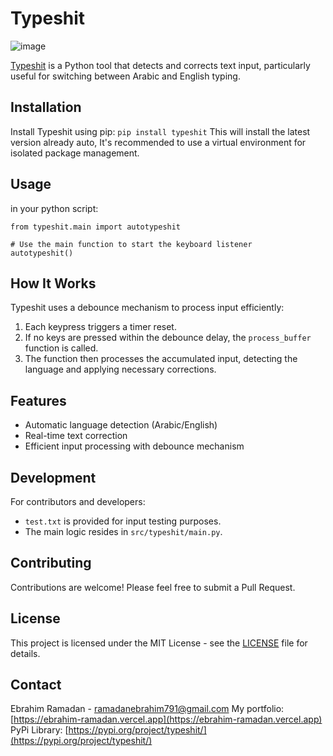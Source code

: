 # Typeshit

![image](https://typeshit-tool.vercel.app/og.png)

[Typeshit](https://typeshit-tool.vercel.app) is a Python tool that detects and corrects text input, particularly useful for switching between Arabic and English typing.

## Installation

Install Typeshit using pip:
`pip install typeshit`
This will install the latest version already auto, It's recommended to use a virtual environment for isolated package management.
## Usage
in your python script:
```
from typeshit.main import autotypeshit

# Use the main function to start the keyboard listener
autotypeshit()
```

## How It Works

Typeshit uses a debounce mechanism to process input efficiently:

1. Each keypress triggers a timer reset.
2. If no keys are pressed within the debounce delay, the `process_buffer` function is called.
3. The function then processes the accumulated input, detecting the language and applying necessary corrections.

## Features

- Automatic language detection (Arabic/English)
- Real-time text correction
- Efficient input processing with debounce mechanism

## Development

For contributors and developers:

- `test.txt` is provided for input testing purposes.
- The main logic resides in `src/typeshit/main.py`.

## Contributing

Contributions are welcome! Please feel free to submit a Pull Request.

## License

This project is licensed under the MIT License - see the [LICENSE](LICENSE) file for details.

## Contact

Ebrahim Ramadan - [ramadanebrahim791@gmail.com](mailto:ramadanebrahim791@gmail.com)
My portfolio: [https://ebrahim-ramadan.vercel.app](https://ebrahim-ramadan.vercel.app)
PyPi Library: [https://pypi.org/project/typeshit/](https://pypi.org/project/typeshit/)